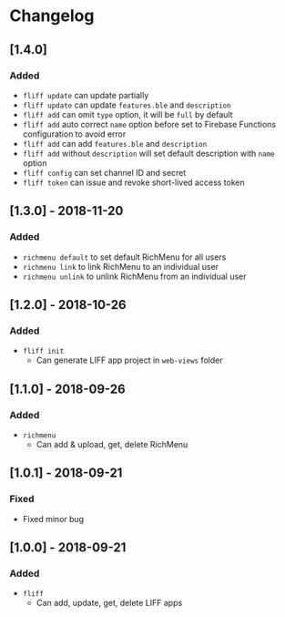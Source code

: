 # Changelog
## [1.4.0]
### Added
 - `fliff update` can update partially
 - `fliff update` can update `features.ble` and `description`
 - `fliff add` can omit `type` option, it will be `full` by default
 - `fliff add` auto correct `name` option before set to Firebase Functions configuration to avoid error
 - `fliff add` can add `features.ble` and `description`
 - `fliff add` without `description` will set default description with `name` option
 - `fliff config` can set channel ID and secret
 - `fliff token` can issue and revoke short-lived access token

## [1.3.0] - 2018-11-20
### Added
 - `richmenu default` to set default RichMenu for all users
 - `richmenu link` to link RichMenu to an individual user
 - `richmenu unlink` to unlink RichMenu from an individual user

## [1.2.0] - 2018-10-26
### Added
 - `fliff init`
    - Can generate LIFF app project in `web-views` folder

## [1.1.0] - 2018-09-26
### Added
 - `richmenu`
    - Can add & upload, get, delete RichMenu

## [1.0.1] - 2018-09-21
### Fixed
 - Fixed minor bug

## [1.0.0] - 2018-09-21
### Added
 - `fliff`
    - Can add, update, get, delete LIFF apps
